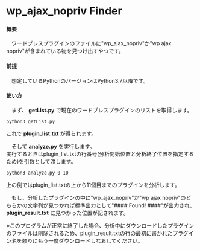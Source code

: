 # wp_ajax_nopriv Finder
#### 概要  
 　ワードプレスプラグインのファイルに"wp_ajax_nopriv"か"wp ajax nopriv"が含まれている物を見つけ出すやつです。  
#### 前提
　想定しているPythonのバージョンはPython3.7以降です。
#### 使い方
　まず、 __getList.py__ で現在のワードプレスプラグインのリストを取得します。  
~~~
python3 getList.py
~~~
これで __plugin_list.txt__ が得られます。  

　そして __analyze.py__ を実行します。  
実行するときはplugin_list.txtの行番号(分析開始位置と分析終了位置を指定するため)を引数として渡します。

~~~
python3 analyze.py 0 10
~~~
上の例ではplugin_list.txtの上から11個目までのプラグインを分析します。  

　もし、分析したプラグインの中に"wp_ajax_nopriv"か"wp ajax nopriv"のどちらかの文字列が見つかれば標準出力として"#### Found! ####"が出力され、 __plugin_result.txt__ に見つかった位置が記されます。  
  
※このプログラムが正常に終了した場合、分析中にダウンロードしたプラグインのファイルは削除されるため、plugin_result.txtの行の最初に書かれたプラグイン名を頼りにもう一度ダウンロードしなおしてください。
